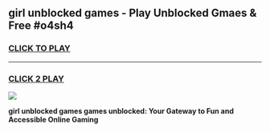 
## girl unblocked games - Play Unblocked Gmaes & Free #o4sh4
<h3>
<a href="https://news.freeplayer.one?title=girl_unblocked_games&ref=24F">CLICK TO PLAY</a></h3>
<hr>

<h3>
<a href="https://news.freeplayer.one?title=girl_unblocked_games&ref=24F">CLICK 2 PLAY</a>
  
</h3>

<a href="https://news.freeplayer.one?title=girl_unblocked_games&ref=24F/"><img src="https://clearcache.store/games.png"></a>


**girl unblocked games games unblocked: Your Gateway to Fun and Accessible Online Gaming**

